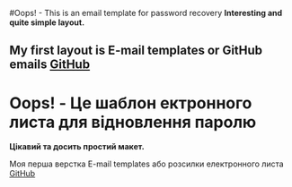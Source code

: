 #Oops! - This is an email template for password recovery
**Interesting and quite simple layout.**

My first layout is E-mail templates or GitHub emails [GitHub](https://alexhlv.github.io/EmailTemplates/)
------------------------------------------------------------
# Oops! - Це шаблон ектронного листа для відновлення паролю
**Цікавий та досить простий макет.**

Моя перша верстка E-mail templates або розсилки електронного листа [GitHub](https://alexhlv.github.io/EmailTemplates/)
